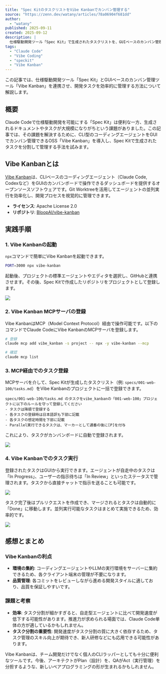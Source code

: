 ```yaml
---
title: "Spec KitのタスクリストをVibe Kanbanでカンバン管理する"
source: "https://zenn.dev/watany/articles/78a06904f681dd"
author:
  - "watany"
published: 2025-09-11
created: 2025-09-12
description: |
  仕様駆動開発ツール「Spec Kit」で生成されたタスクリストを、GUIベースのカンバン管理ツール「Vibe Kanban」と連携させて管理する方法について解説します。Spec Kitが生成する大規模なタスクをVibe Kanbanで分割・管理することで、開発プロセスの効率化を図るアプローチを紹介しています。
tags:
  - "Claude Code"
  - "Vibe Coding"
  - "speckit"
  - "Vibe Kanban"
---
```


この記事では、仕様駆動開発ツール「Spec Kit」とGUIベースのカンバン管理ツール「Vibe Kanban」を連携させ、開発タスクを効率的に管理する方法について解説します。

## 概要

Claude Codeで仕様駆動開発を可能にする「Spec Kit」は便利な一方、生成されるドキュメントやタスクが大規模になりがちという課題がありました。この記事では、その課題を解決するために、CLI型のコーディングエージェントをGUIでカンバン管理できるOSS「Vibe Kanban」を導入し、Spec Kitで生成されたタスクを分割して管理する手法を試みます。

## Vibe Kanbanとは

[Vibe Kanban](https://www.vibekanban.com/)は、CLIベースのコーディングエージェント（Claude Code, Codexなど）をGUIのカンバンボードで操作できるダッシュボードを提供するオープンソースソフトウェアです。Git Worktreeを活用してエージェントの並列実行を効率化し、開発プロセスを視覚的に管理できます。

- **ライセンス**: Apache License 2.0
- **リポジトリ**: [BloopAI/vibe-kanban](https://github.com/BloopAI/vibe-kanban)

## 実践手順

### 1. Vibe Kanbanの起動

`npx`コマンドで簡単にVibe Kanbanを起動できます。

```bash
PORT=3000 npx vibe-kanban
```

起動後、プロジェクトの標準エージェントやエディタを選択し、GitHubと連携させます。その後、Spec Kitで作成したリポジトリをプロジェクトとして登録します。

![](https://storage.googleapis.com/zenn-user-upload/bc1095d47fd3-20250910.png)

### 2. Vibe Kanban MCPサーバの登録

Vibe KanbanはMCP（Model Context Protocol）経由で操作可能です。以下のコマンドでClaude CodeにVibe KanbanのMCPサーバを登録します。

```bash
# 登録
claude mcp add vibe_kanban -s project -- npx -y vibe-kanban --mcp

# 確認
claude mcp list
```

### 3. MCP経由でのタスク登録

MCPサーバを介して、Spec Kitが生成したタスクリスト（例: `specs/001-web-100/tasks.md`）をVibe Kanbanのプロジェクトに一括で登録できます。

```
specs/001-web-100/tasks.md のタスクをvibe_kanbanの「001-web-100」プロジェクトに以下のルールを守って登録してください
- タスクは降順で登録する
- 各タスクの登録時は日本語訳も下部に記載
- 各タスクの想定時間を下部に記載
- Parallel実行できるタスクは、マーカーとして通番の後に[P]を付与
```

これにより、タスクがカンバンボードに自動で登録されます。

![](https://storage.googleapis.com/zenn-user-upload/1d7e72cdd2c7-20250910.png)

### 4. Vibe Kanbanでのタスク実行

登録されたタスクはGUIから実行できます。エージェントが自走中のタスクは「In Progress」、ユーザーの指示待ちは「In Review」といったステータスで管理されます。タスクから直接チャットで指示を送ることも可能です。

![](https://storage.googleapis.com/zenn-user-upload/1321d5df623f-20250910.png)

タスク完了後はプルリクエストを作成でき、マージされるとタスクは自動的に「Done」に移動します。並列実行可能なタスクはまとめて実施できるため、効率的です。

![](https://storage.googleapis.com/zenn-user-upload/a988358245e3-20250910.png)

## 感想とまとめ

### Vibe Kanbanの利点

- **環境の集約**: コーディングエージェントやLLMの実行環境をサーバーに集約できるため、各クライアント端末の管理が不要になります。
- **品質管理**: 各コミットをレビューしながら進める開発スタイルに適しており、品質を保証しやすいです。

### 課題と考察

- **効率**: タスク分割が細かすぎると、自走型エージェントに比べて開発速度が低下する可能性があります。推進力が求められる場面では、Claude Code単体の方が適しているかもしれません。
- **タスク分割の重要性**: 開発速度がタスク分割の質に大きく依存するため、タスク管理のスキル向上が期待でき、新人研修などにも応用できる可能性があります。

Vibe Kanbanは、チーム開発だけでなく個人のCLIラッパーとしても十分に便利なツールです。今後、アーキテクトがPlan（設計）を、QAがAct（実行管理）を分担するような、新しいペアプログラミングの形が生まれるかもしれません。
